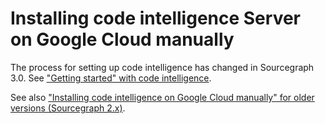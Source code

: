 # Installing code intelligence Server on Google Cloud manually

The process for setting up code intelligence has changed in Sourcegraph 3.0. See ["Getting started" with code intelligence](../index.md#getting-started).

See also ["Installing code intelligence on Google Cloud manually" for older versions (Sourcegraph 2.x)](https://docs.sourcegraph.com/@v2.12.3/extensions/language_servers/install/google_cloud).
